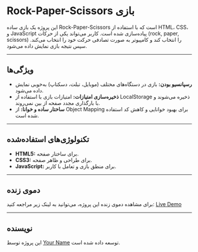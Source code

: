 # Rock-Paper-Scissors بازی

این پروژه یک بازی ساده Rock-Paper-Scissors است که با استفاده از HTML، CSS، و JavaScript پیاده‌سازی شده است. کاربر می‌تواند یکی از حرکات (rock, paper, scissors) را انتخاب کند و کامپیوتر به صورت تصادفی حرکت خود را انتخاب می‌کند. سپس نتیجه بازی نمایش داده می‌شود.

---

## ویژگی‌ها

- **رسپانسیو بودن:** بازی در دستگاه‌های مختلف (موبایل، تبلت، دسکتاپ) به‌خوبی نمایش داده می‌شود.
- **ذخیره‌سازی امتیازات:** امتیازات بازی با استفاده از LocalStorage ذخیره می‌شوند و با بارگذاری مجدد صفحه از بین نمی‌روند.
- **ساختار ساده و خوانا:** از Object Mapping برای بهبود خوانایی و کاهش کد استفاده شده است.

---

## تکنولوژی‌های استفاده‌شده

- **HTML5:** برای ساختار صفحه.
- **CSS3:** برای طراحی و ظاهر صفحه.
- **JavaScript:** برای منطق بازی و تعامل با کاربر.

---

## دموی زنده

برای مشاهده دموی زنده این پروژه، می‌توانید به لینک زیر مراجعه کنید:
[Live Demo](https://mohammadteimory.github.io/rock-paper-scissors/)

---

## نویسنده

این پروژه توسط [Your Name](https://github.com/username) توسعه داده شده است.
